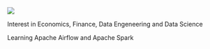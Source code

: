 <img src="https://render.githubusercontent.com/render/math?math=Y = K^{\alpha} L ^{1-\alpha}">

Interest in Economics, Finance, Data Engeneering and Data Science

Learning Apache Airflow and Apache Spark
